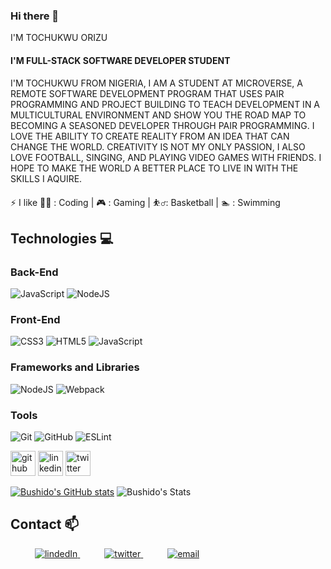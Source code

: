 ### Hi there 👋


I'M TOCHUKWU ORIZU
#### I'M FULL-STACK SOFTWARE DEVELOPER STUDENT 


I'M TOCHUKWU FROM NIGERIA, I AM A STUDENT AT MICROVERSE, A REMOTE SOFTWARE DEVELOPMENT PROGRAM THAT USES PAIR PROGRAMMING AND PROJECT BUILDING TO TEACH DEVELOPMENT IN A MULTICULTURAL ENVIRONMENT AND SHOW YOU THE ROAD MAP TO BECOMING A SEASONED DEVELOPER THROUGH PAIR PROGRAMMING. I LOVE THE ABILITY TO CREATE REALITY FROM AN IDEA THAT CAN CHANGE THE WORLD. CREATIVITY IS NOT MY ONLY PASSION, I ALSO LOVE FOOTBALL, SINGING, AND PLAYING VIDEO GAMES WITH FRIENDS. I HOPE TO MAKE THE WORLD A BETTER PLACE TO LIVE IN WITH THE SKILLS I AQUIRE.


⚡ I like 👨‍💻 : Coding | 🎮 : Gaming | ⛹️‍♂️: Basketball | 🏊 : Swimming

## Technologies 💻

### Back-End
  ![JavaScript](https://img.shields.io/badge/javascript-%23323330.svg?style=for-the-badge&logo=javascript&logoColor=%23F7DF1E)
  ![NodeJS](https://img.shields.io/badge/node.js-6DA55F?style=for-the-badge&logo=node.js&logoColor=white)
### Front-End
   ![CSS3](https://img.shields.io/badge/css3-%231572B6.svg?style=for-the-badge&logo=css3&logoColor=white)
   ![HTML5](https://img.shields.io/badge/html5-%23E34F26.svg?style=for-the-badge&logo=html5&logoColor=white)
   ![JavaScript](https://img.shields.io/badge/javascript-%23323330.svg?style=for-the-badge&logo=javascript&logoColor=%23F7DF1E)

### Frameworks and Libraries
   ![NodeJS](https://img.shields.io/badge/node.js-6DA55F?style=for-the-badge&logo=node.js&logoColor=white)
   ![Webpack](https://img.shields.io/badge/webpack-%238DD6F9.svg?style=for-the-badge&logo=webpack&logoColor=black)

   
### Tools
   ![Git](https://img.shields.io/badge/git-%23F05033.svg?style=for-the-badge&logo=git&logoColor=white)
   ![GitHub](https://img.shields.io/badge/github-%23121011.svg?style=for-the-badge&logo=github&logoColor=white)
   ![ESLint](https://img.shields.io/badge/ESLint-4B3263?style=for-the-badge&logo=eslint&logoColor=white)




[<img src='https://cdn.jsdelivr.net/npm/simple-icons@3.0.1/icons/github.svg' alt='github' height='40'>](https://github.com/Bushido-brown)  [<img src='https://cdn.jsdelivr.net/npm/simple-icons@3.0.1/icons/linkedin.svg' alt='linkedin' height='40'>](https://www.linkedin.com/in/Tochukwu/)  [<img src='https://cdn.jsdelivr.net/npm/simple-icons@3.0.1/icons/twitter.svg' alt='twitter' height='40'>](https://twitter.com/@tuzyorizu)


[![Bushido's GitHub stats](https://github-readme-stats.vercel.app/api?username=Bushido-brown)](https://github.com/Bushido-brown/github-readme-stats)
![Bushido's Stats](https://github-readme-stats.vercel.app/api/top-langs/?username=Bushido-brown&theme=blue-green)

## Contact 📫

<div>
  <div>
    &ensp;&ensp;&ensp;&ensp;&ensp; <a  href="https://www.linkedin.com/in/tochukwu-orizu-52187013a" target="_blank">
      <img src="https://img.shields.io/badge/Linked%20In-0A66C2.svg?style=for-the-badge&logo=linkedin&logoColor=white" alt="lindedIn"/>
    </a>
    &ensp;&ensp;&ensp;&ensp;&ensp; <a href="https://twitter.com/tuzyorizu" target="_blank">
     <img src="https://img.shields.io/badge/Twitter-1DA1F2.svg?style=for-the-badge&logo=twitter&logoColor=white" alt="twitter"/>
    </a>
    &ensp;&ensp;&ensp;&ensp;&ensp; <a href="mailto:r.m.orizut@gmail.com?subject=Feedback%20From%20Github&body=Hello," target="_blank">
    <img src="https://img.shields.io/badge/Gmail-D14836?style=for-the-badge&logo=gmail&logoColor=white" alt="email"/>
  </a>
  </div>
</div>
